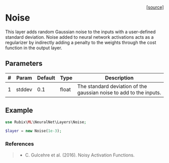 <span style="float:right;"><a href="https://github.com/RubixML/RubixML/blob/master/src/NeuralNet/Layers/Noise.php">[source]</a></span>

# Noise
This layer adds random Gaussian noise to the inputs with a user-defined standard deviation. Noise added to neural network activations acts as a regularizer by indirectly adding a penalty to the weights through the cost function in the output layer.

## Parameters
| # | Param | Default | Type | Description |
|---|---|---|---|---|
| 1 | stddev | 0.1 | float | The standard deviation of the gaussian noise to add to the inputs. |

## Example
```php
use Rubix\ML\NeuralNet\Layers\Noise;

$layer = new Noise(1e-3);
```

### References
>- C. Gulcehre et al. (2016). Noisy Activation Functions.